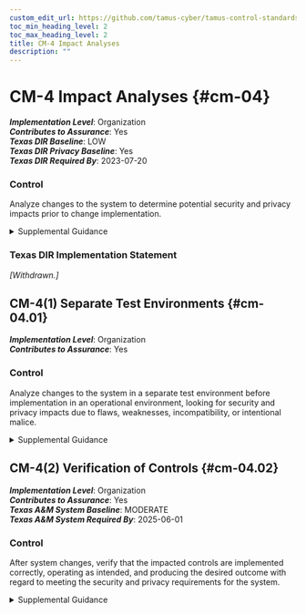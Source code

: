 ```yaml
---
custom_edit_url: https://github.com/tamus-cyber/tamus-control-standards/tree/main/content/tamus.edu/TAMUS_profile.yaml
toc_min_heading_level: 2
toc_max_heading_level: 2
title: CM-4 Impact Analyses
description: ""
---
```


# CM-4 Impact Analyses {#cm-04}

_**Implementation Level**_: Organization\
_**Contributes to Assurance**_: Yes\
_**Texas DIR Baseline**_: LOW\
_**Texas DIR Privacy Baseline**_: Yes\
_**Texas DIR Required By**_: 2023-07-20

### Control

Analyze changes to the system to determine potential security and privacy impacts prior to change implementation.


<details><summary>Supplemental Guidance</summary>Organizational personnel with security or privacy responsibilities conduct impact analyses. Individuals conducting impact analyses possess the necessary skills and technical expertise to analyze the changes to systems as well as the security or privacy ramifications. Impact analyses include reviewing security and privacy plans, policies, and procedures to understand control requirements; reviewing system design documentation and operational procedures to understand control implementation and how specific system changes might affect the controls; reviewing the impact of changes on organizational supply chain partners with stakeholders; and determining how potential changes to a system create new risks to the privacy of individuals and the ability of implemented controls to mitigate those risks. Impact analyses also include risk assessments to understand the impact of the changes and determine if additional controls are required.</details>

### Texas DIR Implementation Statement

<em>[Withdrawn.]</em>





## CM-4(1) Separate Test Environments {#cm-04.01}

_**Implementation Level**_: Organization\
_**Contributes to Assurance**_: Yes

### Control

Analyze changes to the system in a separate test environment before implementation in an operational environment, looking for security and privacy impacts due to flaws, weaknesses, incompatibility, or intentional malice.


<details><summary>Supplemental Guidance</summary>A separate test environment requires an environment that is physically or logically separate and distinct from the operational environment. The separation is sufficient to ensure that activities in the test environment do not impact activities in the operational environment and that information in the operational environment is not inadvertently transmitted to the test environment. Separate environments can be achieved by physical or logical means. If physically separate test environments are not implemented, organizations determine the strength of mechanism required when implementing logical separation.</details>


## CM-4(2) Verification of Controls {#cm-04.02}

_**Implementation Level**_: Organization\
_**Contributes to Assurance**_: Yes\
_**Texas A&M System Baseline**_: MODERATE\
_**Texas A&M System Required By**_: 2025-06-01

### Control

After system changes, verify that the impacted controls are implemented correctly, operating as intended, and producing the desired outcome with regard to meeting the security and privacy requirements for the system.


<details><summary>Supplemental Guidance</summary>Implementation in this context refers to installing changed code in the operational system that may have an impact on security or privacy controls.</details>
